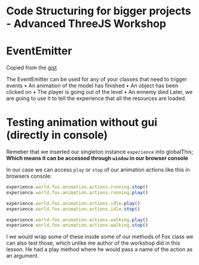 # Code Structuring for bigger projects - Advanced ThreeJS Workshop


# EventEmitter

Copied from the [gist](https://gist.github.com/brunosimon/120acda915e6629e3a4d497935b16bdf?permalink_comment_id=3964343#gistcomment-3964343)

The EventEmitter can be used for any of your classes that need to trigger
events
• An animation of the model has finished
• An object has been clicked on
• The player is going out of the level
• An ennemy died
Later, we are going to use it to tell the experience that all the resources are loaded.

# Testing animation without gui (directly in console)

Remeber that we inserted our singleton instance `experience` into globalThis; **Which means it can be accessed through `window` in our browser console**

In our case we can access `play` or `stop` of our animation actions like this in browsers console:

```js
experience.world.fox.animation.actions.running.stop()
experience.world.fox.animation.actions.running.play()

experience.world.fox.animation.actions.idle.play()
experience.world.fox.animation.actions.idle.stop()

experience.world.fox.animation.actions.walking.play()
experience.world.fox.animation.actions.walking.stop()
```

I we would wrap some of these inside some of our methods of Fox class we can also test those, which unlike me author of the workshop did in this lesson. He had a play method where he would pass a name of the action as an argument. 